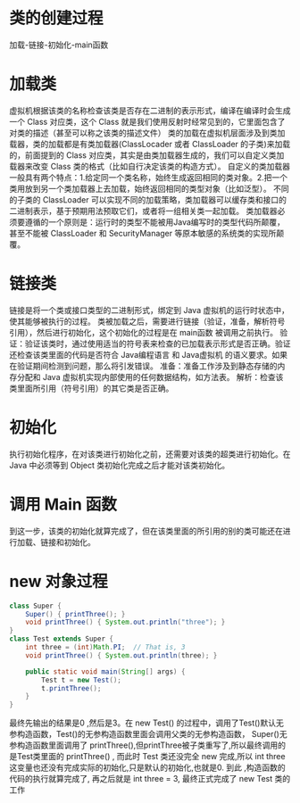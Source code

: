 
# 类的创建过程

加载-链接-初始化-main函数

# 加载类

虚拟机根据该类的名称检查该类是否存在二进制的表示形式，编译在编译时会生成一个 Class 对应类，这个 Class 就是我们使用反射时经常见到的，它里面包含了对类的描述（甚至可以称之该类的描述文件）
类的加载在虚拟机层面涉及到类加载器，类的加载都是有类加载器(ClassLocader 或者 ClassLoader 的子类)来加载的，前面提到的 Class 对应类，其实是由类加载器生成的，我们可以自定义类加载器来改变 Class 类的格式（比如自行决定该类的构造方式）。
自定义的类加载器一般具有两个特点：1.给定同一个类名称，始终生成返回相同的类对象。2.把一个类用放到另一个类加载器上去加载，始终返回相同的类型对象（比如泛型）。
不同的子类的 ClassLoader 可以实现不同的加载策略，类加载器可以缓存类和接口的二进制表示，基于预期用法预取它们，或者将一组相关类一起加载。
类加载器必须要遵循的一个原则是：运行时的类型不能被用Java编写时的类型代码所颠覆，甚至不能被 ClassLoader 和 SecurityManager 等原本敏感的系统类的实现所颠覆。

# 链接类

链接是将一个类或接口类型的二进制形式，绑定到 Java 虚拟机的运行时状态中，使其能够被执行的过程。
类被加载之后，需要进行链接（验证，准备，解析符号引用），然后进行初始化，这个初始化的过程是在 main函数 被调用之前执行。
 验证：验证该类时，通过使用适当的符号表来检查的已加载表示形式是否正确。验证还检查该类里面的代码是否符合 Java编程语言 和 Java虚拟机 的语义要求。如果在验证期间检测到问题，那么将引发错误。
 准备：准备工作涉及到静态存储的内存分配和 Java 虚拟机实现内部使用的任何数据结构，如方法表。
 解析：检查该类里面所引用（符号引用）的其它类是否正确。

# 初始化

执行初始化程序，在对该类进行初始化之前，还需要对该类的超类进行初始化。在 Java 中必须等到 Object 类初始化完成之后才能对该类初始化。

# 调用 Main 函数

到这一步，该类的初始化就算完成了，但在该类里面的所引用的别的类可能还在进行加载、链接和初始化。

# new 对象过程

```java
class Super {
    Super() { printThree(); }
    void printThree() { System.out.println("three"); }
}
class Test extends Super {
    int three = (int)Math.PI;  // That is, 3
    void printThree() { System.out.println(three); }

    public static void main(String[] args) {
        Test t = new Test();
        t.printThree();
    }
}

```

最终先输出的结果是0 ,然后是3。在 new Test() 的过程中，调用了Test()默认无参构造函数，Test()的无参构造函数里面会调用父类的无参构造函数，
Super()无参构造函数里面调用了 printThree(),但printThree被子类重写了,所以最终调用的是Test类里面的 printThree() ,
而此时 Test 类还没完全 new 完成,所以 int three 这变量也还没有完成实际的初始化,只是默认的初始化,也就是0.
到此 ,构造函数的代码的执行就算完成了, 再之后就是 int three = 3, 最终正式完成了 new Test 类的工作
